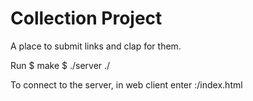 # Collection Project

A place to submit links and clap for them.

Run 
$ make
$ ./server <port> ./
  
To connect to the server, in web client enter
<ip of host>:<port>/index.html
